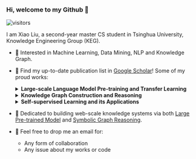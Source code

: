 ### Hi, welcome to my Github 👋

![visitors](https://visitor-badge.glitch.me/badge?page_id=xiao9905.xiao9905&left_color=green&right_color=red)

I am Xiao Liu, a second-year master CS student in Tsinghua University, Knowledge Engineering Group (KEG).

- 🔭 Interested in Machine Learning, Data Mining, NLP and Knowledge Graph.
- 🌱 Find my up-to-date publication list in [Google Scholar](https://scholar.google.com/citations?user=VKI8EhUAAAAJ)! Some of my proud works:
  
  <details><summary><b>Large-scale Language Model Pre-training and Transfer Learning</b></summary>
  
  * [P-tuning](https://github.com/THUDM/P-tuning) and [P-tuning v2](https://github.com/THUDM/P-tuning-v2): pioneer works on ***prompt tuning***
  * [GLM-130B](https://github.com/THUDM/GLM-130B): probably the best open-sourced LLM so far; an open bilingual (Enligsh & Chinese) pre-trained model with 130 billion parameters based on [GLM](https://github.com/THUDM/GLM); better than GPT-3 175B on LAMBADA and MMLU.
  
  </details>
  
  <details><summary><b>Knowledge Graph Construction and Reasoning</b></summary>
  
  * [SelfKG](https://github.com/THUDM/SelfKG): self-supervised alignment can be comparable to supervised ones, ***Best Paper Nominee*** in WWW 2022.
  * [kgTransformer](https://github.com/THUDM/kgTransformer): pre-training knowledge graph transformers for complex logical reasoning
  
  </details>
  
  <details><summary><b>Self-supervised Learning and its Applications</b></summary>
  
  * [Self-supervised Learning: Generative or Contrastive](https://arxiv.org/pdf/2006.08218.pdf): one of the most cited survey on self-supervised learning
  
  </details>
- 🤔 Dedicated to building web-scale knowledge systems via both [Large Pre-trained Model](https://github.com/THUDM/GLM-130B) and [Symbolic Graph Reasoning](https://github.com/THUDM/kgTransformer).
- 💬 Feel free to drop me an email for:
  * Any form of collaboration
  * Any issue about my works or code

